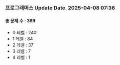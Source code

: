 ### 프로그래머스 Update Date. 2025-04-08 07:36
#### 총 문제 수 : 369
- 0 레벨 : 240
- 1 레벨 : 84
- 2 레벨 : 37
- 3 레벨 : 7
- 4 레벨 : 1
